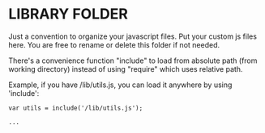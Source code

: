 LIBRARY FOLDER
========================

Just a convention to organize your javascript files. Put your custom js files here. You are free to rename or delete this folder if not needed.

There's a convenience function "include" to load from absolute path (from working directory) instead of using "require" which uses relative path.

Example, if you have /lib/utils.js, you can load it anywhere by using 'include':

```
var utils = include('/lib/utils.js');

...
```